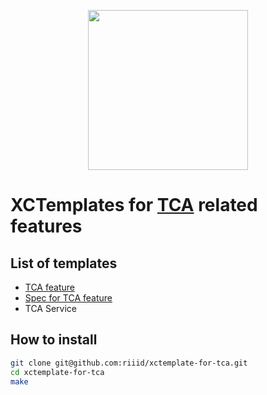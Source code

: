 <p align="center">
  <img src="https://user-images.githubusercontent.com/1744446/106479190-62a5ec80-64ed-11eb-8446-07d2a782af37.png" width=256/>
</p>

# XCTemplates for [TCA] related features

## List of templates

* [TCA feature](https://github.com/riiid/xctemplate-for-tca/blob/main/tca_howto.md)
* [Spec for TCA feature](https://github.com/riiid/xctemplate-for-tca/blob/main/Quick_howto.md)
* TCA Service

[TCA]: https://github.com/pointfreeco/swift-composable-architecture

## How to install

```sh
git clone git@github.com:riiid/xctemplate-for-tca.git
cd xctemplate-for-tca
make
```
